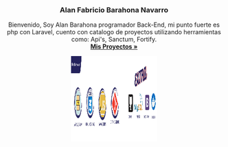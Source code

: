<div id="top"></div>

<!-- PROJECT LOGO -->
<br />
<div align="center">

  <h3 align="center">Alan Fabricio Barahona Navarro</h3>

  <p align="center">
    Bienvenido, Soy Alan Barahona programador Back-End, mi punto fuerte es php con Laravel, cuento con catalogo de proyectos utilizando herramientas como: Api's, Sanctum, Fortify. 
    <br />
    <a href="https://github.com/othneildrew/Best-README-Template"><strong>Mis Proyectos »</strong></a>
    <br />
  </p>

</div>


<div class="row">
  <div class="column" align="center ">
   <img src="media/images/Banner.png" alt="Logo"  width="200" height="200">
</div>


